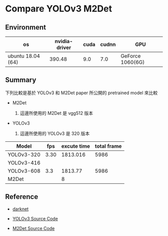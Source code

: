# Compare YOLOv3 M2Det

## Environment

| os | nvidia-driver | cuda | cudnn | GPU |
| --- | --- | --- | --- |--- |
| ubuntu 18.04 (64) | 390.48 | 9.0 | 7.0 | GeForce 1060(6G) |

## Summary

下列比較是基於 YOLOv3 和 M2Det paper 所公開的 pretrained model 來比較

- M2Det

  1. 這邊所使用的 M2Det 是 vgg512 版本

- YOLOv3

  1. 這邊所使用的 YOLOv3 是 320 版本


| Model | fps | excute time | total frame |
| --- | --- | --- | --- |
| YOLOv3-320 | 3.30 | 1813.016 | 5986 |
| YOLOv3-416 |  |  |  |
| YOLOv3-608 | 3.3 | 1813.77 | 5986 |
| M2Det | | 8 |  | |

## Reference

- [darknet](https://github.com/pjreddie/darknet)

- [YOLOv3 Source Code](https://github.com/iArunava/YOLOv3-Object-Detection-with-OpenCV)

- [M2Det Source Code](https://github.com/qijiezhao/M2Det)
